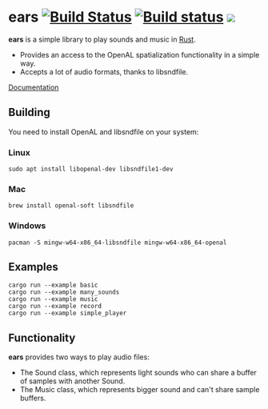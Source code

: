 # ears [![Build Status](https://travis-ci.org/jhasse/ears.svg?branch=master)](https://travis-ci.org/jhasse/ears) [![Build status](https://ci.appveyor.com/api/projects/status/7s7wo0m97x70f3w6?svg=true)](https://ci.appveyor.com/project/jhasse/ears) [![](http://meritbadge.herokuapp.com/ears)](https://crates.io/crates/ears)


__ears__ is a simple library to play sounds and music in [Rust](https://www.rust-lang.org).

* Provides an access to the OpenAL spatialization functionality in a simple way.
* Accepts a lot of audio formats, thanks to libsndfile.

[Documentation](http://bixense.com/ears/ears/)

## Building

You need to install OpenAL and libsndfile on your system:

### Linux

```
sudo apt install libopenal-dev libsndfile1-dev
```

### Mac

```
brew install openal-soft libsndfile
```

### Windows

```
pacman -S mingw-w64-x86_64-libsndfile mingw-w64-x86_64-openal
```

## Examples

```
cargo run --example basic
cargo run --example many_sounds
cargo run --example music
cargo run --example record
cargo run --example simple_player
```

## Functionality

__ears__ provides two ways to play audio files:

* The Sound class, which represents light sounds who can share a buffer of samples with another
  Sound.
* The Music class, which represents bigger sound and can't share sample buffers.

